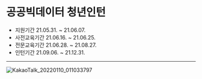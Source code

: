 # 공공빅데이터 청년인턴
- 지원기간 21.05.31. ~ 21.06.07.
- 사전교육기간 21.06.16. ~ 21.06.25.
- 전문교육기간 21.06.28. ~ 21.08.27.
- 인턴기간 21.09.06. ~ 21.12.31.
----------------
![KakaoTalk_20220110_011033797](https://user-images.githubusercontent.com/71051838/148690640-05d02fe1-a09f-4175-b63e-925d7def5541.png)
